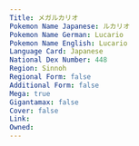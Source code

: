 ```yaml
---
﻿Title: メガルカリオ
Pokemon Name Japanese: ルカリオ
Pokemon Name German: Lucario
Pokemon Name English: Lucario
Language Card: Japanese
National Dex Number: 448
Region: Sinnoh
Regional Form: false
Additional Form: false
Mega: true
Gigantamax: false
Cover: false
Link: 
Owned: 
---
```

